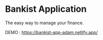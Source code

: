 # Bankist Application

The easy way to manage your finance.

DEMO : https://bankist-app-adam.netlify.app/
